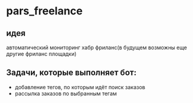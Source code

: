 # pars_freelance

## идея
автоматический мониторинг хабр фриланс(в будущем возможны еще другие фриланс площадки)
## Задачи, которые выполняет бот:
* добавление тегов, по которым идёт поиск заказов
* рассылка заказов по выбранным тегам
